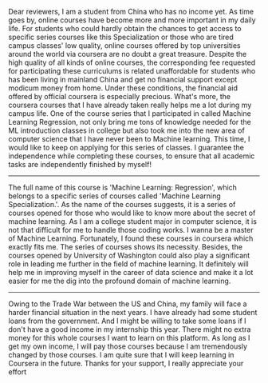 Dear reviewers, I am a student from China who has no income yet. As time goes by, online courses have become more and more important in my daily life. For students who could hardly obtain the chances to get access to specific series courses like this Specialization or those who are tired campus classes' low quality, online courses offered by top universities around the world via coursera are no doubt a great treasure. Despite the high quality of all kinds of online courses, the corresponding fee requested for participating these curriculums is related unaffordable for students who has been living in mainland China and get no financial support except modicum money from home. Under these conditions, the financial aid offered by official coursera is especially precious. What's more, the coursera courses that I have already taken really helps me a lot during my campus life. One of the course series that I participated in called Machine Learning Regression, not only bring me tons of knowledge needed for the ML introduction classes in college but also took me into the new area of computer science that I have never been to Machine learning. This time, I would like to keep on applying for this series of classes. I guarantee the independence while completing these courses, to ensure that all academic tasks are independently finished by myself!


----------------------------------

The full name of this course is 'Machine Learning: Regression', which belongs to a specific series of courses called 'Machine Learning Specialization.'. As the name of the courses suggests, it is a series of courses opened for those who would like to know more about the secret of machine learning. As I am a college student major in computer science, it is not that difficult for me to handle those coding works. I wanna be a master of Machine Learning. Fortunately, I found these courses in coursera which exactly fits me. The series of courses shows its necessity. Besides, the courses opened by  University of Washington could also play a significant role in leading me further in the field of machine learning. It definitely will help me in improving myself in the career of data science and make it a lot easier for me the dig into the profound domain of machine learning.


-------------------------------------

Owing to the Trade War between the US and China, my family will face a harder financial situation in the next years. I have already had some student loans from the government. And I might be willing to take some loans if I don't have a good income in my internship this year. There might no extra money for this whole courses I want to learn on this platform.
As long as I get my own income, I will pay those courses because I am tremendously changed by those courses. I am quite sure that I will keep learning in Coursera in the future. Thanks for your support, I really appreciate  your effort
